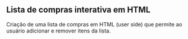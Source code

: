 ## Lista de compras interativa em HTML

Criação de uma lista de compras em HTML (user side) que permite ao usuário adicionar e remover itens da
lista.

